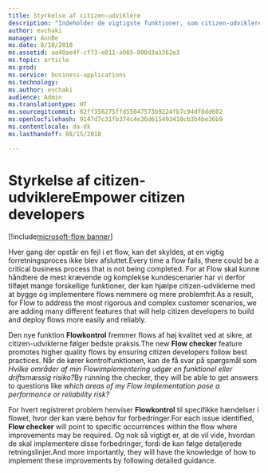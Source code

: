 ```yaml
---
title: Styrkelse af citizen-udviklere
description: "Indeholder de vigtigste funktioner, som citizen-udviklere behøver for at kunne bruge Microsoft Flow til at udvikle mere driftssikre og produktionsklare løsninger."
author: evchaki
manager: AnnBe
ms.date: 8/10/2018
ms.assetid: aa40ae4f-cf73-e811-a965-000d3a1362e3
ms.topic: article
ms.prod: 
ms.service: business-applications
ms.technology: 
ms.author: evchaki
audience: Admin
ms.translationtype: HT
ms.sourcegitcommit: 62ff356275ffd55047573b9224fb7c94df8dd602
ms.openlocfilehash: 9147d7c31fb374c4e36d615493410cb3b4be36b9
ms.contentlocale: da-dk
ms.lasthandoff: 08/15/2018

---
```

# <a name="empower-citizen-developers"></a><span data-ttu-id="b4f05-103">Styrkelse af citizen-udviklere</span><span class="sxs-lookup"><span data-stu-id="b4f05-103">Empower citizen developers</span></span>

[!include[microsoft-flow banner](../includes/microsoft-flow.md)]




<span data-ttu-id="b4f05-104">Hver gang der opstår en fejl i et flow, kan det skyldes, at en vigtig forretningsproces ikke blev afsluttet.</span><span class="sxs-lookup"><span data-stu-id="b4f05-104">Every time a flow fails, there could be a critical business process that is not being completed.</span></span> <span data-ttu-id="b4f05-105">For at Flow skal kunne håndtere de mest krævende og komplekse kundescenarier har vi derfor tilføjet mange forskellige funktioner, der kan hjælpe citizen-udviklerne med at bygge og implementere flows nemmere og mere problemfrit.</span><span class="sxs-lookup"><span data-stu-id="b4f05-105">As a result, for Flow to address the most rigorous and complex customer scenarios, we are adding many different features that will help citizen developers to build and deploy flows more easily and reliably.</span></span> 

<span data-ttu-id="b4f05-106">Den nye funktion **Flowkontrol** fremmer flows af høj kvalitet ved at sikre, at citizen-udviklerne følger bedste praksis.</span><span class="sxs-lookup"><span data-stu-id="b4f05-106">The new **Flow checker** feature promotes higher quality flows by ensuring citizen developers follow best practices.</span></span> <span data-ttu-id="b4f05-107">Når de kører kontrolfunktionen, kan de få svar på spørgsmål som *Hvilke områder af min Flowimplementering udgør en funktionel eller driftsmæssig risiko?*</span><span class="sxs-lookup"><span data-stu-id="b4f05-107">By running the checker, they will be able to get answers to questions like *which areas of my Flow implementation pose a performance or reliability risk?*</span></span> 

<span data-ttu-id="b4f05-108">For hvert registreret problem henviser **Flowkontrol** til specifikke hændelser i flowet, hvor der kan være behov for forbedringer.</span><span class="sxs-lookup"><span data-stu-id="b4f05-108">For each issue identified, **Flow checker** will point to specific occurrences within the flow where improvements may be required.</span></span> <span data-ttu-id="b4f05-109">Og nok så vigtigt er, at de vil vide, hvordan de skal implementere disse forbedringer, fordi de kan følge detaljerede retningslinjer.</span><span class="sxs-lookup"><span data-stu-id="b4f05-109">And more importantly, they will have the knowledge of how to implement these improvements by following detailed guidance.</span></span>

